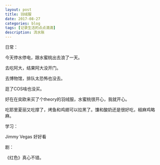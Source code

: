 ```yaml
---
layout: post
title: 羽绒服
date: 2017-08-27
categories: blog
tags: [记录生活的点点滴滴]
description: 流水账
---
```


日常：

今天停水停电，跟水蜜桃出去浪了一天。

去吃阿大，结果阿大没开门。

去博物馆，排队太恐怖也没去。

逛了COS啥也没买。

好在在奕欧来买了个theory的羽绒服，水蜜桃很开心，我就开心。

吃耶里夏丽又吃撑了，烤鱼和鸡翅可以拉黑了。馕和酸奶还是很好吃，椒麻鸡略麻。

学习：

Jimmy Vegas 好好看

剧：

《红色》真心不错。

